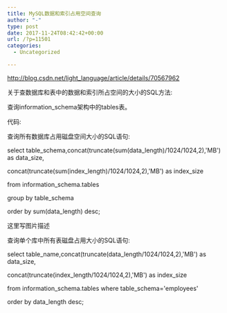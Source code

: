 ```yaml
---
title: MySQL数据和索引占用空间查询
author: "-"
type: post
date: 2017-11-24T08:42:42+00:00
url: /?p=11501
categories:
  - Uncategorized

---
```

http://blog.csdn.net/light_language/article/details/70567962

关于查数据库和表中的数据和索引所占空间的大小的SQL方法: 
  
查询information_schema架构中的tables表。
  
代码: 
  
查询所有数据库占用磁盘空间大小的SQL语句: 

select table_schema,concat(truncate(sum(data_length)/1024/1024,2),'MB') as data_size,
  
concat(truncate(sum(index_length)/1024/1024,2),'MB') as index_size
  
from information_schema.tables
  
group by table_schema
  
order by sum(data_length) desc;
  
这里写图片描述

查询单个库中所有表磁盘占用大小的SQL语句: 

select table_name,concat(truncate(data_length/1024/1024,2),'MB') as data_size,
  
concat(truncate(index_length/1024/1024,2),'MB') as index_size
  
from information_schema.tables where table_schema='employees'
  
order by data_length desc;